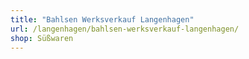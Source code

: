 ```yaml
---
title: "Bahlsen Werksverkauf Langenhagen"
url: /langenhagen/bahlsen-werksverkauf-langenhagen/
shop: Süßwaren
---
```

